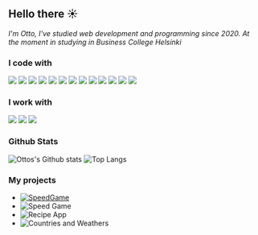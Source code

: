 ## Hello there ☀️

*I'm Otto, I've studied web development and programming since 2020. At the moment in studying in Business College Helsinki*

### I code with
<img src="https://img.shields.io/badge/JavaScript-F7DF1E?style=for-the-badge&logo=javascript&logoColor=black"/> <img src="https://img.shields.io/badge/TypeScript-007ACC?style=for-the-badge&logo=typescript&logoColor=white"/> <img src="https://img.shields.io/badge/Python-FFD43B?style=for-the-badge&logo=python&logoColor=blue"/> <img src="https://img.shields.io/badge/PHP-777BB4?style=for-the-badge&logo=php&logoColor=white"/> <img src="https://img.shields.io/badge/React-20232A?style=for-the-badge&logo=react&logoColor=61DAFB"/> <img src="https://img.shields.io/badge/Symfony-000000?style=for-the-badge&logo=Symfony&logoColor=white"/> <img src="https://img.shields.io/badge/CSS3-1572B6?style=for-the-badge&logo=css3&logoColor=white"/> <img src="https://img.shields.io/badge/Node.js-43853D?style=for-the-badge&logo=node.js&logoColor=white"/> <img src="https://img.shields.io/badge/Express.js-404D59?style=for-the-badge"/> <img src="https://img.shields.io/badge/React_Native-20232A?style=for-the-badge&logo=react&logoColor=61DAFB"/> <img src="https://img.shields.io/badge/Redux-593D88?style=for-the-badge&logo=redux&logoColor=white"/> <img src="https://img.shields.io/badge/MySQL-00000F?style=for-the-badge&logo=mysql&logoColor=white"/> <img src="https://img.shields.io/badge/MongoDB-4EA94B?style=for-the-badge&logo=mongodb&logoColor=white"/>

### I work with
<img src="https://img.shields.io/badge/Atom-66595C?style=for-the-badge&logo=Atom&logoColor=white"/> <img src="https://img.shields.io/badge/Visual_Studio_Code-0078D4?style=for-the-badge&logo=visual%20studio%20code&logoColor=white"/> <img src="https://img.shields.io/badge/IntelliJ_IDEA-000000.svg?style=for-the-badge&logo=intellij-idea&logoColor=white"/>

### Github Stats

![Ottos's Github stats](https://github-readme-stats.vercel.app/api?username=otdot&show_icons=true) ![Top Langs](https://github-readme-stats.vercel.app/api/top-langs/?username=otdot&hide=TeX&layout=compact)


### My projects
 - [![SpeedGame](https://img.shields.io/badge/Speed%20Game-React-Blue)](https://otto-makes-very-nice-speedgame-with-react-url.netlify.app/)
 - ![Speed Game](https://otto-makes-very-nice-speedgame-with-react-url.netlify.app/) 
 - ![Recipe App](https://tasteitappotto.herokuapp.com/) 
 - ![Countries and Weathers](https://countriesandweathers.netlify.app/)

